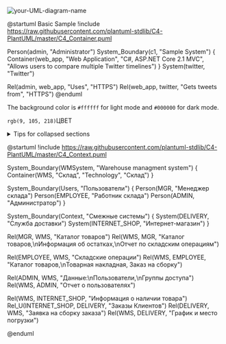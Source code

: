 ![your-UML-diagram-name](http://www.plantuml.com/plantuml/proxy?cache=no&src=https://raw.githubusercontent.com/PortnovAlex80/node_js_pro/developer/umldia.iuml)

@startuml Basic Sample
!include https://raw.githubusercontent.com/plantuml-stdlib/C4-PlantUML/master/C4_Container.puml

Person(admin, "Administrator")
System_Boundary(c1, "Sample System") {
    Container(web_app, "Web Application", "C#, ASP.NET Core 2.1 MVC", "Allows users to compare multiple Twitter timelines")
}
System(twitter, "Twitter")

Rel(admin, web_app, "Uses", "HTTPS")
Rel(web_app, twitter, "Gets tweets from", "HTTPS")
@enduml

The background color is `#ffffff` for light mode and `#000000` for dark mode.

`rgb(9, 105, 218)`ЦВЕТ 

<details>
<summary>Tips for collapsed sections</summary>

### You can add a header

You can add text within a collapsed section. 

You can add an image or a code block, too.

```ruby
   puts "Hello World"
```

</details>

@startuml
!include https://raw.githubusercontent.com/plantuml-stdlib/C4-PlantUML/master/C4_Context.puml

System_Boundary(WMSystem, "Warehouse managment system") {
    Container(WMS, "Склад", "Technology", "Склад")
}

System_Boundary(Users, "Пользователи") {
    Person(MGR, "Менеджер склада")
    Person(EMPLOYEE, "Работник склада")
    Person(ADMIN, "Администратор")
}

System_Boundary(Context, "Смежные системы") {
    System(DELIVERY, "Служба доставки")
    System(INTERNET_SHOP, "Интернет-магазин")
}

Rel(MGR, WMS, "Каталог товаров")
Rel(WMS, MGR, "Каталог товаров,\nИнформация об остатках,\nОтчет по складским операциям")

Rel(EMPLOYEE, WMS, "Складские операции")
Rel(WMS, EMPLOYEE, "Каталог товаров,\nТоварная накладная, Заказ на сборку")

Rel(ADMIN, WMS, "Данные:\nПользователи,\nГруппы доступа")
Rel(WMS, ADMIN, "Отчет о пользователях")

Rel(WMS, INTERNET_SHOP, "Информация о наличии товара")
Rel_U(INTERNET_SHOP, DELIVERY, "Заказы Клиентов")
Rel(DELIVERY, WMS, "Заявка на сборку заказа")
Rel(WMS, DELIVERY, "График и место погрузки")

@enduml

